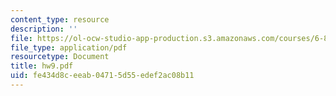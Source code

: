 ```yaml
---
content_type: resource
description: ''
file: https://ol-ocw-studio-app-production.s3.amazonaws.com/courses/6-856j-randomized-algorithms-fall-2002/fe434d8ceeab04715d55edef2ac08b11_hw9.pdf
file_type: application/pdf
resourcetype: Document
title: hw9.pdf
uid: fe434d8c-eeab-0471-5d55-edef2ac08b11
---
```

